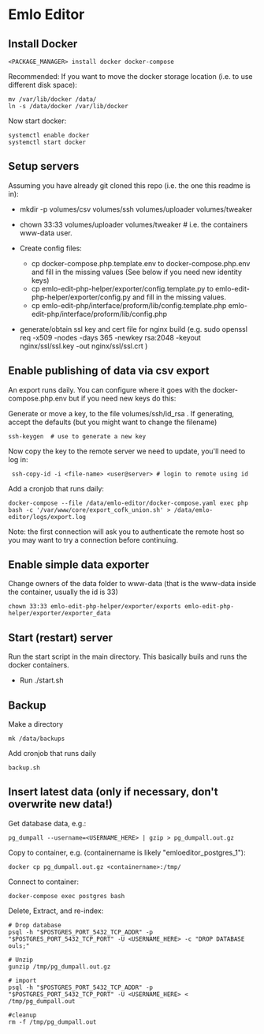 Emlo Editor
===========

Install Docker
--------------

    <PACKAGE_MANAGER> install docker docker-compose
    
Recommended: If you want to move the docker storage location (i.e. to use different disk space):

    mv /var/lib/docker /data/
    ln -s /data/docker /var/lib/docker

Now start docker:

    systemctl enable docker
    systemctl start docker

Setup servers
--------------

Assuming you have already git cloned this repo (i.e. the one this readme is in):

 - mkdir -p volumes/csv volumes/ssh volumes/uploader volumes/tweaker
 - chown 33:33 volumes/uploader volumes/tweaker  # i.e. the containers www-data user.

 - Create config files:
   - cp docker-compose.php.template.env to docker-compose.php.env and fill in the missing values (See below if you need new identity keys)
   - cp emlo-edit-php-helper/exporter/config.template.py to emlo-edit-php-helper/exporter/config.py and fill in the missing values.
   - cp emlo-edit-php/interface/proform/lib/config.template.php emlo-edit-php/interface/proform/lib/config.php

 - generate/obtain ssl key and cert file for nginx build (e.g. sudo openssl req -x509 -nodes -days 365 -newkey rsa:2048 -keyout nginx/ssl/ssl.key -out nginx/ssl/ssl.crt )


Enable publishing of data via csv export
----------------------------------------

An export runs daily. You can configure where it goes with the docker-compose.php.env but if you need new keys do this:
    
Generate or move a key, to the file volumes/ssh/id_rsa . If generating, accept the defaults (but you might want to change the filename)

    ssh-keygen  # use to generate a new key
    
Now copy the key to the remote server we need to update, you'll need to log in:
    
     ssh-copy-id -i <file-name> <user@server> # login to remote using id

Add a cronjob that runs daily:

    docker-compose --file /data/emlo-editor/docker-compose.yaml exec php bash -c '/var/www/core/export_cofk_union.sh' > /data/emlo-editor/logs/export.log

Note: the first connection will ask you to authenticate the remote host so you may want to try a connection before continuing.  

Enable simple data exporter
---------------
Change owners of the data folder to www-data (that is the www-data inside the container, usually the id is 33)

    chown 33:33 emlo-edit-php-helper/exporter/exports emlo-edit-php-helper/exporter/exporter_data


Start (restart) server
-----------

Run the start script in the main directory. This basically buils and runs the docker containers.

 - Run ./start.sh



Backup
------

Make a directory

	mk /data/backups

Add cronjob that runs daily

	backup.sh


Insert latest data (only if necessary, don't overwrite new data!)
------------------

Get database data, e.g.:

    pg_dumpall --username=<USERNAME_HERE> | gzip > pg_dumpall.out.gz

Copy to container, e.g. (containername is likely "emloeditor_postgres_1"):

    docker cp pg_dumpall.out.gz <containername>:/tmp/

Connect to container:

    docker-compose exec postgres bash

Delete, Extract, and re-index:

	# Drop database
    psql -h "$POSTGRES_PORT_5432_TCP_ADDR" -p "$POSTGRES_PORT_5432_TCP_PORT" -U <USERNAME_HERE> -c "DROP DATABASE ouls;"
    
    # Unzip
    gunzip /tmp/pg_dumpall.out.gz
    
    # import
    psql -h "$POSTGRES_PORT_5432_TCP_ADDR" -p "$POSTGRES_PORT_5432_TCP_PORT" -U <USERNAME_HERE> < /tmp/pg_dumpall.out
    
    #cleanup
    rm -f /tmp/pg_dumpall.out